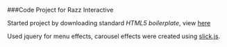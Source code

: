 
###Code Project for Razz Interactive

Started project by downloading standard *HTML5 boilerplate*, view [here](https://html5boilerplate.com/)

Used jquery for menu effects, carousel effects were created using [slick.js](http://kenwheeler.github.io/slick/).



